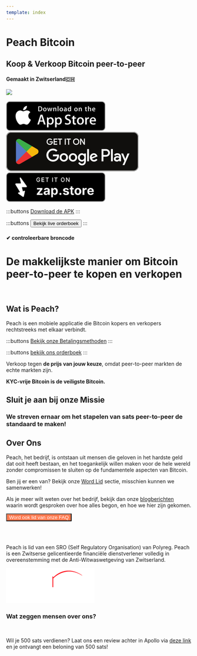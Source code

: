 ```yaml
---
template: index
---
```


<!--[teaser]-->

# Peach Bitcoin

## Koop & Verkoop Bitcoin <span>peer-to-peer</span>

#### Gemaakt in Zwitserland🇨🇭

<div class="inner-wrap">

![](/img/phones.png)

<div>
  <div class="md:flex items-end">
    <a href="https://testflight.apple.com/join/wfSPFEWG"><img class="h-180px md:h-90px" src="/img/home/download-on-the-app-store.svg" alt="Downloaden van de App Store"></a>
    <a class="md:ml-4" href="https://play.google.com/store/apps/details?id=com.peachbitcoin.peach.mainnet"><img class="h-180px md:h-90px" src="/img/home/get-it-on-google-play.svg" alt="Krijgen op Google Play"></a>
    <a class="md:ml-4" href="https://zapstore.dev/download/"><img class="h-180px md:h-90px" src="/img/home/Get-it-on-zapstore.svg" alt="Get Bitcoin app on ZapStore store without ID verification"></a>
  </div>

:::buttons
[Download de APK](/nl/apk/)
:::

:::buttons
<button class="btn" id="customBtn" alt="Peachbitcoin P2P Orderbook, TOP NOKYC OrderBook, KycFree orderbook, Orderbook NOKYC" onclick="window.location.href='/nl/kycfree-orderbook'">Bekijk live orderboek</button>
:::

</div>

</div>

#### ✔ controleerbare broncode

# De makkelijkste manier om Bitcoin peer-to-peer te kopen en verkopen

<br>

## Wat is Peach?

Peach is een mobiele applicatie die Bitcoin kopers en verkopers rechtstreeks met elkaar verbindt.

:::buttons
[Bekijk onze Betalingsmethoden](/how-it-works/#available-payment-methods)
:::

:::buttons
[bekijk ons ​​orderboek](/nl/kycfree-orderbook)
:::

Verkoop tegen **de prijs van jouw keuze**, omdat peer-to-peer markten de echte markten zijn.

**KYC-vrije Bitcoin is de veiligste Bitcoin.**

<!--[mission]-->

## Sluit je aan bij onze Missie

### We streven ernaar om het stapelen van sats peer-to-peer de standaard te maken!

<!--[about]-->

## Over Ons

Peach, het bedrijf, is ontstaan uit mensen die geloven in het hardste geld dat ooit heeft bestaan, en het toegankelijk willen maken voor de hele wereld zonder compromissen te sluiten op de fundamentele aspecten van Bitcoin.

Ben jij er een van? Bekijk onze [Word Lid](/join-us/) sectie, misschien kunnen we samenwerken!

Als je meer wilt weten over het bedrijf, bekijk dan onze [blogberichten](/blog/) waarin wordt gesproken over hoe alles begon, en hoe we hier zijn gekomen.

<button class="btn" id="customBtn" style="background-color: #FF7A50; color: white;" alt="Word ook lid van onze FAQ" onclick="window.location.href='/faqhome'">Word ook lid van onze FAQ</button>

<br><br>

Peach is lid van een SRO (Self Regulatory Organisation) van Polyreg. Peach is een Zwitserse gelicentieerde financiële dienstverlener volledig in overeenstemming met de Anti-Witwaswetgeving van Zwitserland.

<div class="flex justify-center"><div class="w-1/2">

![](/img/home/polyreg.png)

</div></div>

<!--[top]-->

### Wat zeggen mensen over ons?

<br>
<div id="ap-widget-container" class="ap-widget-container" prod_code="peach" show ="top" bg_color="#FFFFFF" review_bg_color = "#FFFFFF" text_color = "#000000"></div>

Wil je 500 sats verdienen? Laat ons een review achter in Apollo via [deze link](https://heyapollo.com/invite-review?prod=peach) en je ontvangt een beloning van 500 sats!
